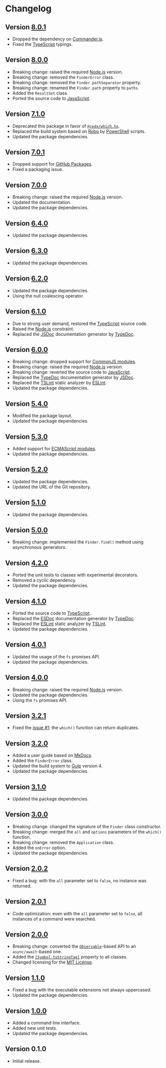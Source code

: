 # Changelog

## Version [8.0.1](https://github.com/cedx/which.js/compare/v8.0.0...v8.0.1)
- Dropped the dependency on [Commander.js](https://github.com/tj/commander.js).
- Fixed the [TypeScript](https://www.typescriptlang.org) typings.

## Version [8.0.0](https://github.com/cedx/which.js/compare/v7.1.0...v8.0.0)
- Breaking change: raised the required [Node.js](https://nodejs.org) version.
- Breaking change: removed the `FinderError` class.
- Breaking change: removed the `Finder.pathSeparator` property.
- Breaking change: renamed the `Finder.path` property to `paths`.
- Added the `ResultSet` class.
- Ported the source code to [JavaScript](https://developer.mozilla.org/docs/Web/JavaScript).

## Version [7.1.0](https://github.com/cedx/which.js/compare/v7.0.1...v7.1.0)
- Deprecated this package in favor of [`@cedx/which.hx`](https://docs.belin.io/which.hx).
- Replaced the build system based on [Robo](https://robo.li) by [PowerShell](https://learn.microsoft.com/powershell) scripts.
- Updated the package dependencies.

## Version [7.0.1](https://github.com/cedx/which.js/compare/v7.0.0...v7.0.1)
- Dropped support for [GitHub Packages](https://github.com/features/packages).
- Fixed a packaging issue.

## Version [7.0.0](https://github.com/cedx/which.js/compare/v6.4.0...v7.0.0)
- Breaking change: raised the required [Node.js](https://nodejs.org) version.
- Updated the documentation.
- Updated the package dependencies.

## Version [6.4.0](https://github.com/cedx/which.js/compare/v6.3.0...v6.4.0)
- Updated the package dependencies.

## Version [6.3.0](https://github.com/cedx/which.js/compare/v6.2.0...v6.3.0)
- Updated the package dependencies.

## Version [6.2.0](https://github.com/cedx/which.js/compare/v6.1.0...v6.2.0)
- Updated the package dependencies.
- Using the null coalescing operator.

## Version [6.1.0](https://github.com/cedx/which.js/compare/v6.0.0...v6.1.0)
- Due to strong user demand, restored the [TypeScript](https://www.typescriptlang.org) source code.
- Raised the [Node.js](https://nodejs.org) constraint.
- Replaced the [JSDoc](https://jsdoc.app) documentation generator by [TypeDoc](https://typedoc.org).

## Version [6.0.0](https://github.com/cedx/which.js/compare/v5.4.0...v6.0.0)
- Breaking change: dropped support for [CommonJS modules](https://nodejs.org/api/modules.html).
- Breaking change: raised the required [Node.js](https://nodejs.org) version.
- Breaking change: reverted the source code to [JavaScript](https://developer.mozilla.org/docs/Web/JavaScript).
- Replaced the [TypeDoc](https://typedoc.org) documentation generator by [JSDoc](https://jsdoc.app).
- Replaced the [TSLint](https://palantir.github.io/tslint) static analyzer by [ESLint](https://eslint.org).
- Updated the package dependencies.

## Version [5.4.0](https://github.com/cedx/which.js/compare/v5.3.0...v5.4.0)
- Modified the package layout.
- Updated the package dependencies.

## Version [5.3.0](https://github.com/cedx/which.js/compare/v5.2.0...v5.3.0)
- Added support for [ECMAScript modules](https://nodejs.org/api/esm.html).
- Updated the package dependencies.

## Version [5.2.0](https://github.com/cedx/which.js/compare/v5.1.0...v5.2.0)
- Updated the package dependencies.
- Updated the URL of the Git repository.

## Version [5.1.0](https://github.com/cedx/which.js/compare/v5.0.0...v5.1.0)
- Updated the package dependencies.

## Version [5.0.0](https://github.com/cedx/which.js/compare/v4.2.0...v5.0.0)
- Breaking change: implemented the `Finder.find()` method using asynchronous generators.

## Version [4.2.0](https://github.com/cedx/which.js/compare/v4.1.0...v4.2.0)
- Ported the unit tests to classes with experimental decorators.
- Removed a cyclic dependency.
- Updated the package dependencies.

## Version [4.1.0](https://github.com/cedx/which.js/compare/v4.0.1...v4.1.0)
- Ported the source code to [TypeScript](https://www.typescriptlang.org).
- Replaced the [ESDoc](https://esdoc.org) documentation generator by [TypeDoc](https://typedoc.org).
- Replaced the [ESLint](https://eslint.org) static analyzer by [TSLint](https://palantir.github.io/tslint).
- Updated the package dependencies.

## Version [4.0.1](https://github.com/cedx/which.js/compare/v4.0.0...v4.0.1)
- Updated the usage of the `fs` promises API.
- Updated the package dependencies.

## Version [4.0.0](https://github.com/cedx/which.js/compare/v3.2.1...v4.0.0)
- Breaking change: raised the required [Node.js](https://nodejs.org) version.
- Updated the package dependencies.
- Using the `fs` promises API.

## Version [3.2.1](https://github.com/cedx/which.js/compare/v3.2.0...v3.2.1)
- Fixed the [issue #1](https://github.com/cedx/which.js/issues/1): the `which()` function can return duplicates.

## Version [3.2.0](https://github.com/cedx/which.js/compare/v3.1.0...v3.2.0)
- Added a user guide based on [MkDocs](http://www.mkdocs.org).
- Added the `FinderError` class.
- Updated the build system to [Gulp](https://gulpjs.com) version 4.
- Updated the package dependencies.

## Version [3.1.0](https://github.com/cedx/which.js/compare/v3.0.0...v3.1.0)
- Updated the package dependencies.

## Version [3.0.0](https://github.com/cedx/which.js/compare/v2.0.2...v3.0.0)
- Breaking change: changed the signature of the `Finder` class constructor.
- Breaking change: merged the `all` and `options` parameters of the `which()` function.
- Breaking change: removed the `Application` class.
- Added the `onError` option.
- Updated the package dependencies.

## Version [2.0.2](https://github.com/cedx/which.js/compare/v2.0.1...v2.0.2)
- Fixed a bug: with the `all` parameter set to `false`, no instance was returned.

## Version [2.0.1](https://github.com/cedx/which.js/compare/v2.0.0...v2.0.1)
- Code optimization: even with the `all` parameter set to `false`, all instances of a command were searched.

## Version [2.0.0](https://github.com/cedx/which.js/compare/v1.1.0...v2.0.0)
- Breaking change: converted the [`Observable`](http://reactivex.io/intro.html)-based API to an `async/await`-based one.
- Added the [`[Symbol.toStringTag]`](https://developer.mozilla.org/docs/Web/JavaScript/Reference/Global_Objects/Symbol/toStringTag) property to all classes.
- Changed licensing for the [MIT License](https://opensource.org/licenses/MIT).

## Version [1.1.0](https://github.com/cedx/which.js/compare/v1.0.0...v1.1.0)
- Fixed a bug with the executable extensions not always uppercased.
- Updated the package dependencies.

## Version [1.0.0](https://github.com/cedx/which.js/compare/v0.1.0...v1.0.0)
- Added a command line interface.
- Added new unit tests.
- Updated the package dependencies.

## Version 0.1.0
- Initial release.
